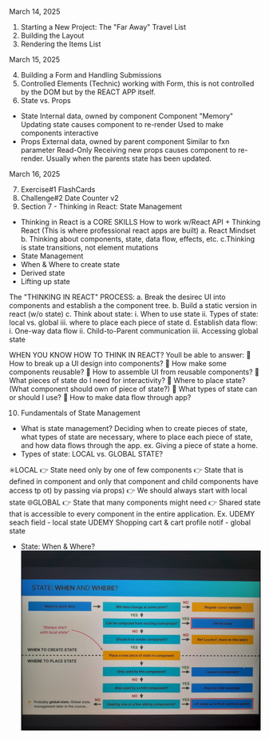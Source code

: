 March 14, 2025

1. Starting a New Project: The "Far Away" Travel List
2. Building the Layout
3. Rendering the Items List

March 15, 2025

4. Building a Form and Handling Submissions
5. Controlled Elements (Technic) working with Form, this is not controlled by the DOM but by the REACT APP itself.
6. State vs. Props

- State
  Internal data, owned by component
  Component "Memory"
  Updating state causes component to re-render
  Used to make components interactive
- Props
  External data, owned by parent component
  Similar to fxn parameter
  Read-Only
  Receiving new props causes component to re-render. Usually when the parents state has been updated.

March 16, 2025

7. Exercise#1 FlashCards
8. Challenge#2 Date Counter v2
9. Section 7 - Thinking in React: State Management

- Thinking in React is a CORE SKILLS
  How to work w/React API + Thinking React (This is where professional react apps are built)
  a. React Mindset
  b. Thinking about components, state, data flow, effects, etc.
  c.Thinking is state transitions, not element mutations
- State Management
- When & Where to create state
- Derived state
- Lifting up state

The "THINKING IN REACT" PROCESS:
a. Break the desirec UI into components and establish a the component tree.
b. Build a static version in react (w/o state)
c. Think about state:
i. When to use state
ii. Types of state: local vs. global
iii. where to place each piece of state
d. Establish data flow:
i. One-way data flow
ii. Child-to-Parent communication
iii. Accessing global state

WHEN YOU KNOW HOW TO THINK IN REACT? Youll be able to answer:
🤔 How to break up a UI design into components?
🤔 How make some components reusable?
🤔 How to assemble UI from reusable components?
🤔 What pieces of state do I need for interactivity?
🤔 Where to place state? (What component should own of piece of state?)
🤔 What types of state can or should I use?
🤔 How to make data flow through app?

10. Fundamentals of State Management

- What is state management? Deciding when to create pieces of state, what types of state are necessary, where to place each piece of state, and how data flows through the app.
  ex. Giving a piece of state a home.
- Types of state: LOCAL vs. GLOBAL STATE?

✳️LOCAL
👉 State need only by one of few components
👉 State that is defined in component and only that component and child components have access tp ot) by passing via props)
👉 We should always start with local state
🌐GLOBAL
👉 State that many components might need
👉 Shared state that is accessible to every component in the entire application.
Ex.
UDEMY seach field - local state
UDEMY Shopping cart & cart profile notif - global state

- State: When & Where?
  ![alt text](image.png)
